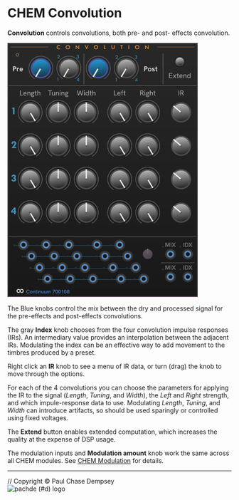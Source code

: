 # CHEM Convolution

**Convolution** controls convolutions, both pre- and post- effects convolution.

![CHEM Convolution module](./image/convo.png)

The Blue knobs control the mix between the dry and processed signal for the pre-effects and post-effects convolutions.

The gray **Index** knob chooses from the four convolution impulse responses (IRs).
An intermediary value provides an interpolation between the adjacent IRs.
Modulating the index can be an effective way to add movement to the timbres produced by a preset.

Right click an **IR** knob to see a menu of IR data, or turn (drag) the knob to move through the options.

For each of the 4 convolutions you can choose the parameters for applying the IR to the signal (*Length*, *Tuning*, and *Width*), the *Left* and *Right* strength, and which impule-response data to use.
Modulating *Length*, *Tuning*, and *Width* can introduce artifacts, so should be used sparingly or controlled using fixed voltages.

The **Extend** button enables extended computation, which increases the quality at the expense of DSP usage.

The modulation inputs and **Modulation amount** knob work the same across all CHEM modules.
See [CHEM Modulation](./modulation.md#chem-modulation-voltage-control) for details.

---

// Copyright © Paul Chase Dempsey\
![pachde (#d) logo](./image/Logo.svg)
